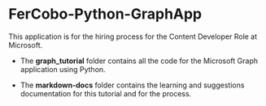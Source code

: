 # FerCobo-Python-GraphApp
This application is for the hiring process for the Content Developer Role at Microsoft.

+ The **graph_tutorial** folder contains all the code for the Microsoft Graph application using Python. 

+ The **markdown-docs** folder contains the learning and suggestions documentation for this tutorial and for the process.
